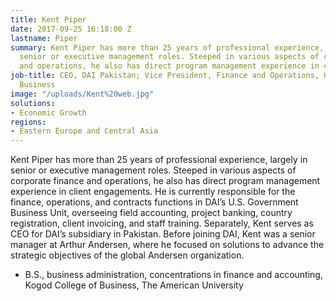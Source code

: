 ```yaml
---
title: Kent Piper
date: 2017-09-25 16:18:00 Z
lastname: Piper
summary: Kent Piper has more than 25 years of professional experience, largely in
  senior or executive management roles. Steeped in various aspects of corporate finance
  and operations, he also has direct program management experience in client engagements.
job-title: CEO, DAI Pakistan; Vice President, Finance and Operations, U.S. Government
  Business
image: "/uploads/Kent%20web.jpg"
solutions:
- Economic Growth
regions:
- Eastern Europe and Central Asia
---
```


Kent Piper has more than 25 years of professional experience, largely in senior or executive management roles. Steeped in various aspects of corporate finance and operations, he also has direct program management experience in client engagements. He is currently responsible for the finance, operations, and contracts functions in DAI’s U.S. Government Business Unit, overseeing field accounting, project banking, country registration, client invoicing, and staff training. Separately, Kent serves as CEO for DAI’s subsidiary in Pakistan. Before joining DAI, Kent was a senior manager at Arthur Andersen, where he focused on solutions to advance the strategic objectives of the global Andersen organization.

* B.S., business administration, concentrations in finance and accounting, Kogod College of Business, The American University